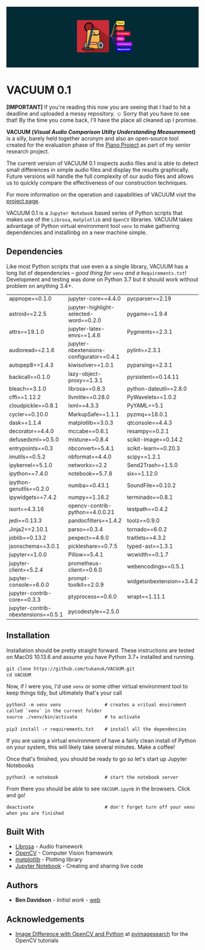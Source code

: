 ![](VACUUM_banner.png)

# VACUUM 0.1

**[IMPORTANT]** If you're reading this now you are seeing that I had to hit a deadline and uploaded a messy repository. ☺️ Sorry that you have to see that! By the time you come back, I'll have the place all cleaned up I promise. 


**VACUUM (*Visual Audio Comparison Utilty Understanding Measurement*)** is a silly, barely held together acronym and also an open-source tool created for the evaluation phase of the [Piano Project](http://www.david11n.myweb.cs.uwindsor.ca/60499/w/The_Piano_Project) as part of my senior research project. 

The current version of VACUUM 0.1 inspects audio files and is able to detect small differences in simple audio files and display the results graphically. Future versions will handle the full complexity of our audio files and allows us to quickly compare the effectiveness of our construction techniques.

For more information on the operation and capabilities of VACUUM visit the [project page](http://www.david11n.myweb.cs.uwindsor.ca/60499/w/VACUUM). 

VACUUM 0.1 is a `Jupyter Notebook` based series of Python scripts that makes use of the `Librosa`, `matplotlib` and `OpenCV` libraries. VACUUM takes advantage of Python virtual environment tool `venv` to make gathering dependencies and installinbg on a new machine simple.

## Dependencies

Like most Python scripts that use even a a single library, VACUUM has a long list of dependencies – *good thing for* `venv` *and a* `Requirements.txt`! Development and testing was done on Python 3.7 but it should work without problem on anything 3.4+.

|                                     |                                          |                           |
| :---------------------------------  |  --------------------------------------  |  -----------------------  |
|           appnope==0.1.0            |            jupyter-core==4.4.0           |      pycparser==2.19      |
|           astroid==2.2.5            |  jupyter-highlight-selected-word==0.2.0  |       pygame==1.9.4       |
|            attrs==19.1.0            |         jupyter-latex-envs==1.4.6        |      Pygments==2.3.1      |
|          audioread==2.1.6           | jupyter-nbextensions-configurator==0.4.1 |       pylint==2.3.1       |
|           autopep8==1.4.3           |             kiwisolver==1.0.1            |      pyparsing==2.3.1     |
|           backcall==0.1.0           |         lazy-object-proxy==1.3.1         |    pyrsistent==0.14.11    |
|            bleach==3.1.0            |              librosa==0.6.3              |   python-dateutil==2.8.0  |
|            cffi==1.12.2             |             llvmlite==0.28.0             |     PyWavelets==1.0.2     |
|         cloudpickle==0.8.1          |                lxml==4.3.3               |        PyYAML==5.1        |
|           cycler==0.10.0            |             MarkupSafe==1.1.1            |       pyzmq==18.0.1       |
|             dask==1.1.4             |             matplotlib==3.0.3            |      qtconsole==4.4.3     |
|          decorator==4.4.0           |               mccabe==0.6.1              |       resampy==0.2.1      |
|          defusedxml==0.5.0          |              mistune==0.8.4              |    scikit-image==0.14.2   |
|          entrypoints==0.3           |             nbconvert==5.4.1             |    scikit-learn==0.20.3   |
|           imutils==0.5.2            |              nbformat==4.4.0             |        scipy==1.2.1       |
|          ipykernel==5.1.0           |               networkx==2.2              |     Send2Trash==1.5.0     |
|           ipython==7.4.0            |              notebook==5.7.8             |        six==1.12.0        |
|       ipython-genutils==0.2.0       |               numba==0.43.1              |     SoundFile==0.10.2     |
|          ipywidgets==7.4.2          |               numpy==1.16.2              |      terminado==0.8.1     |
|            isort==4.3.16            |      opencv-contrib-python==4.0.0.21     |      testpath==0.4.2      |
|            jedi==0.13.3             |           pandocfilters==1.4.2           |        toolz==0.9.0       |
|            Jinja2==2.10.1           |               parso==0.3.4               |       tornado==6.0.2      |
|           joblib==0.13.2            |              pexpect==4.6.0              |      traitlets==4.3.2     |
|          jsonschema==3.0.1          |            pickleshare==0.7.5            |      typed-ast==1.3.1     |
|           jupyter==1.0.0            |               Pillow==5.4.1              |       wcwidth==0.1.7      |
|        jupyter-client==5.2.4        |         prometheus-client==0.6.0         |    webencodings==0.5.1    |
|       jupyter-console==6.0.0        |           prompt-toolkit==2.0.9          | widgetsnbextension==3.4.2 |
|     jupyter-contrib-core==0.3.3     |             ptyprocess==0.6.0            |       wrapt==1.11.1       |
| jupyter-contrib-nbextensions==0.5.1 |            pycodestyle==2.5.0            |                           |

## Installation

Installation should be pretty straight forward. These instructions are tested on MacOS 10.13.6 and assume you have Python 3.7+ installed and running.

	git clone https://github.com/tukanuk/VACUUM.git
	cd VACUUM

Now, if I were you, I'd use `venv` or some other virtual environment tool to keep things tidy, but ultimately that's your call

	python3 -m venv venv 				# creates a vritual enviroment called `venv` in the current folder
	source ./venv/bin/activate  		# to activate
	
	pip3 install -r requirements.txt 	# install all the dependencies 

If you are using a virtual environment of have a fairly clean install of Python on your system, this will likely take several minutes. Make a coffee!

Once that's finished, you should be ready to go so let's start up Jupyter Notebooks

	python3 -m notebook					# start the notebook server
	
From there you should be able to see `VACUUM.ipynb` in the browsers. Click and go!
	
	deactivate							# don't forget turn off your venv when you are finished

## Built With

- [Librosa](http://librosa.github.io) - Audio framework
- [OpenCV](https://opencv.org) - Computer Vision framework
- [matplotlib](https://matplotlib.org) - Plotting library
- [Jupyter Notebook](https://jupyter.org) - Creating and sharing live code

## Authors

- **Ben Davidson** - *Initial work* - [web](https://idavidson.ca)

## Acknowledgements

- [Image Difference with OpenCV and Python](https://www.pyimagesearch.com/2017/06/19/image-difference-with-opencv-and-python/) at [pyimagesearch](https://www.pyimagesearch.com) for the OpenCV tutorials